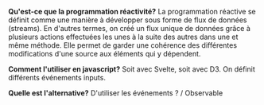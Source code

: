 **Qu'est-ce que la programmation réactivité?**
La programmation réactive se définit comme une manière à développer sous forme de flux de données (streams). En d'autres termes, on créé un flux unique de données grâce à plusieurs actions effectuées les unes à la suite des autres dans une et même méthode. Elle permet de garder une cohérence des différentes modifications d'une source aux éléments qui y dépendent. 

**Comment l'utiliser en javascript?**
Soit avec Svelte, soit avec D3. On définit différents événements inputs.

**Quelle est l'alternative?**
D'utiliser les événements ? / Observable